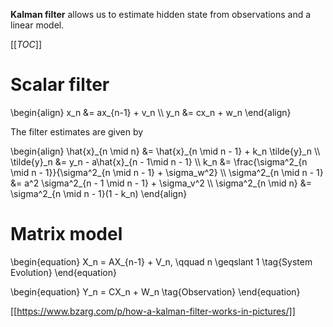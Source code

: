 **Kalman filter** allows us to estimate hidden state from observations and a linear model.

[[_TOC_]]

# Scalar filter

\begin{align}
x_n  &= ax_{n-1} + v_n \\\\
y_n &= cx_n + w_n
\end{align}

The filter estimates are given by

\begin{align}
\hat{x}\_{n \mid n} &= \hat{x}_{n \mid n - 1} + k_n \tilde{y}_n \\\\
\tilde{y}\_n  &= y_n - a\hat{x}\_{n - 1\mid n - 1} \\\\
k_n &= \frac{\sigma^2\_{n \mid n - 1}}{\sigma^2\_{n \mid n - 1} + \sigma_w^2} \\\\
\sigma^2\_{n \mid n - 1} &= a^2 \sigma\^2\_{n - 1 \mid n - 1} + \sigma\_v^2 \\\\
\sigma^2\_{n \mid n} &= \sigma^2\_{n \mid n - 1}(1 - k_n)
\end{align}

# Matrix model

\begin{equation}
X_n = AX_{n-1} + V_n, \qquad n \geqslant 1 \tag{System Evolution}
\end{equation}

\begin{equation}
Y_n = CX_n + W_n \tag{Observation}
\end{equation}

[[https://www.bzarg.com/p/how-a-kalman-filter-works-in-pictures/]]